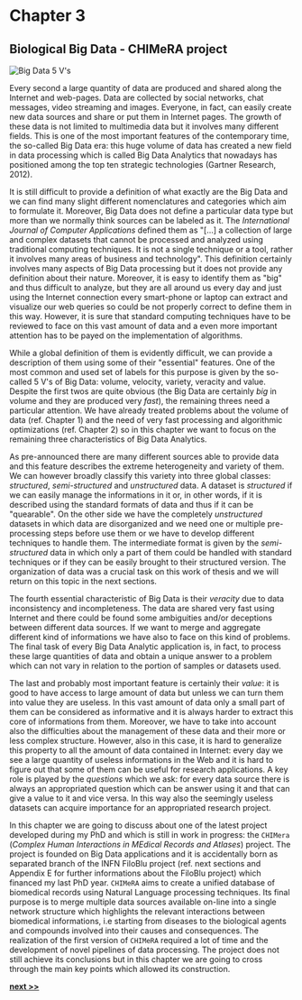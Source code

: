 # Chapter 3
## Biological Big Data - CHIMeRA project

![Big Data 5 V's](../../../../img/5v.png)

Every second a large quantity of data are produced and shared along the Internet and web-pages.
Data are collected by social networks, chat messages, video streaming and images.
Everyone, in fact, can easily create new data sources and share or put them in Internet pages.
The growth of these data is not limited to multimedia data but it involves many different fields.
This is one of the most important features of the contemporary time, the so-called Big Data era: this huge volume of data has created a new field in data processing which is called Big Data Analytics that nowadays has positioned among the top ten strategic technologies (Gartner Research, 2012).

It is still difficult to provide a definition of what exactly are the Big Data and we can find many slight different nomenclatures and categories which aim to formulate it.
Moreover, Big Data does not define a particular data type but more than we normally think sources can be labeled as it.
The *International Journal of Computer Applications* defined them as "[...] a collection of large and complex datasets that cannot be processed and analyzed using traditional computing techniques. It is not a single technique or a tool, rather it involves many areas of business and technology".
This definition certainly involves many aspects of Big Data processing but it does not provide any definition about their nature.
Moreover, it is easy to identify them as "big" and thus difficult to analyze, but they are all around us every day and just using the Internet connection every smart-phone or laptop can extract and visualize our web queries so could be not properly correct to define them in this way.
However, it is sure that standard computing techniques have to be reviewed to face on this vast amount of data and a even more important attention has to be payed on the implementation of algorithms.

While a global definition of them is evidently difficult, we can provide a description of them using some of their "essential" features.
One of the most common and used set of labels for this purpose is given by the so-called 5 V's of Big Data: volume, velocity, variety, veracity and value.
Despite the first twos are quite obvious (the Big Data are certainly *big* in volume and they are produced very *fast*), the remaining threes need a particular attention.
We have already treated problems about the volume of data (ref. Chapter 1) and the need of very fast processing and algorithmic optimizations (ref. Chapter 2) so in this chapter we want to focus on the remaining three characteristics of Big Data Analytics.

As pre-announced there are many different sources able to provide data and this feature describes the extreme heterogeneity and variety of them.
We can however broadly classify this variety into three global classes: *structured*, *semi-structured* and *unstructured* data.
A dataset is *structured* if we can easily manage the informations in it or, in other words, if it is described using the standard formats of data and thus if it can be "quearable".
On the other side we have the completely *unstructured* datasets in which data are disorganized and we need one or multiple pre-processing steps before use them or we have to develop different techniques to handle them.
The intermediate format is given by the *semi-structured* data in which only a part of them could be handled with standard techniques or if they can be easily brought to their structured version.
The organization of data was a crucial task on this work of thesis and we will return on this topic in the next sections.

The fourth essential characteristic of Big Data is their *veracity* due to data inconsistency and incompleteness.
The data are shared very fast using Internet and there could be found some ambiguities and/or deceptions between different data sources.
If we want to merge and aggregate different kind of informations we have also to face on this kind of problems.
The final task of every Big Data Analytic application is, in fact, to process these large quantities of data and obtain a unique answer to a problem which can not vary in relation to the portion of samples or datasets used.

The last and probably most important feature is certainly their *value*: it is good to have access to large amount of data but unless we can turn them into value they are useless.
In this vast amount of data only a small part of them can be considered as informative and it is always harder to extract this core of informations from them.
Moreover, we have to take into account also the difficulties about the management of these data and their more or less complex structure.
However, also in this case, it is hard to generalize this property to all the amount of data contained in Internet: every day we see a large quantity of useless informations in the Web and it is hard to figure out that some of them can be useful for research applications.
A key role is played by the *questions* which we ask: for every data source there is always an appropriated question which can be answer using it and that can give a value to it and vice versa.
In this way also the seemingly useless datasets can acquire importance for an appropriated research project.

In this chapter we are going to discuss about one of the latest project developed during my PhD and which is still in work in progress: the `CHIMera` (*Complex Human Interactions in MEdical Records and Atlases*) project.
The project is founded on Big Data applications and it is accidentally born as separated branch of the INFN FiloBlu project (ref. next sections and Appendix E for further informations about the FiloBlu project) which financed my last PhD year.
`CHIMeRA` aims to create a unified database of biomedical records using Natural Language processing techniques.
Its final purpose is to merge multiple data sources available on-line into a single network structure which highlights the relevant interactions between biomedical informations, i.e starting from diseases to the biological agents and compounds involved into their causes and consequences.
The realization of the first version of `CHIMeRA` required a lot of time and the development of novel pipelines of data processing.
The project does not still achieve its conclusions but in this chapter we are going to cross through the main key points which allowed its construction.

[**next >>**](./CHIMeRA/Intro.md)
